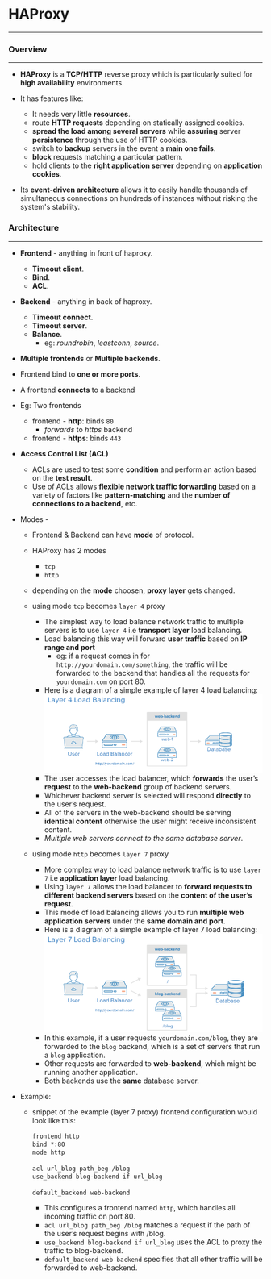 # HAProxy
---

### Overview
---

- **HAProxy** is a **TCP/HTTP** reverse proxy which is particularly suited for **high availability** environments.
- It has features like:
  - It needs very little **resources**.
  - route **HTTP requests** depending on statically assigned cookies.
  - **spread the load among several servers** while **assuring** server **persistence** through the use of HTTP cookies.
  - switch to **backup** servers in the event a **main one fails**.
  - **block** requests matching a particular pattern.
  - hold clients to the **right application server** depending on **application cookies**.

- Its **event-driven architecture** allows it to easily handle thousands of simultaneous connections on hundreds of instances without risking the system's stability.

### Architecture
---

- **Frontend** - anything in front of haproxy.
  - **Timeout client**.
  - **Bind**.
  - **ACL**.

- **Backend** - anything in back of haproxy.
  - **Timeout connect**.
  - **Timeout server**.
  - **Balance**.
    - eg: *roundrobin*, *leastconn*, *source*.

- **Multiple frontends** or **Multiple backends**.
- Frontend bind to **one or more ports**.
- A frontend **connects** to a backend
- Eg: Two frontends
  - frontend - **http**: binds `80`
    - *forwards* to *https* backend
  - frontend - **https**: binds `443`
- **Access Control List (ACL)**
    - ACLs are used to test some **condition** and perform an action based on the **test result**.
    - Use of ACLs allows **flexible network traffic forwarding** based on a variety of factors like **pattern-matching** and the **number of connections to a backend**, etc.

- Modes -
  - Frontend & Backend can have **mode** of protocol.
  - HAProxy has 2 modes
    - `tcp`
    - `http`
  - depending on the **mode** choosen, **proxy layer** gets changed.
  - using mode `tcp` becomes `layer 4` proxy
    - The simplest way to load balance network traffic to multiple servers is to use `layer 4` i.e **transport layer** load balancing.
    - Load balancing this way will forward **user traffic** based on **IP range and port**
      - eg: if a request comes in for `http://yourdomain.com/something`, the traffic will be forwarded to the backend that handles all the requests for `yourdomain.com` on port 80.
    - Here is a diagram of a simple example of layer 4 load balancing:
  ![layer4](https://github.com/alwaysiamkk/Internship/blob/main/Overview%20Sessions/8%20-%20Load%20Balancer%20-%20HAProxy/layer_4_load_balancing.png)
    - The user accesses the load balancer, which **forwards** the user’s **request** to the **web-backend** group of backend servers.
    - Whichever backend server is selected will respond **directly** to the user’s request.
    - All of the servers in the web-backend should be serving **identical content** otherwise the user might receive inconsistent content.
    - *Multiple web servers connect to the same database server*.

  - using mode `http` becomes `layer 7` proxy
    - More complex way to load balance network traffic is to use `layer 7` i.e **application layer** load balancing.
    - Using `layer 7` allows the load balancer to **forward requests to different backend servers** based on the **content of the user’s request**.
    - This mode of load balancing allows you to run **multiple web application servers** under the **same domain and port**.
    - Here is a diagram of a simple example of layer 7 load balancing:
  ![layer7](https://github.com/alwaysiamkk/Internship/blob/main/Overview%20Sessions/8%20-%20Load%20Balancer%20-%20HAProxy/layer_7_load_balancing.png)
    - In this example, if a user requests `yourdomain.com/blog`, they are forwarded to the `blog` backend, which is a set of servers that run a `blog` application.
    - Other requests are forwarded to **web-backend**, which might be running another application.
    - Both backends use the **same** database server.

- Example:
  - snippet of the example (layer 7 proxy) frontend configuration would look like this:
    ```
    frontend http
    bind *:80
    mode http

    acl url_blog path_beg /blog
    use_backend blog-backend if url_blog

    default_backend web-backend
    ```
    - This configures a frontend named `http`, which handles all incoming traffic on port 80.
    - `acl url_blog path_beg /blog` matches a request if the path of the user’s request begins with /blog.
    - `use_backend blog-backend if url_blog` uses the ACL to proxy the traffic to blog-backend.
    - `default_backend web-backend` specifies that all other traffic will be forwarded to web-backend.